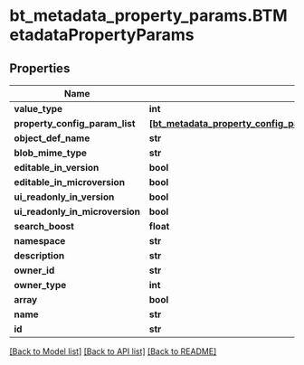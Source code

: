 # bt_metadata_property_params.BTMetadataPropertyParams

## Properties
Name | Type | Description | Notes
------------ | ------------- | ------------- | -------------
**value_type** | **int** |  | [optional] 
**property_config_param_list** | [**[bt_metadata_property_config_params.BTMetadataPropertyConfigParams]**](BTMetadataPropertyConfigParams.md) |  | [optional] 
**object_def_name** | **str** |  | [optional] 
**blob_mime_type** | **str** |  | [optional] 
**editable_in_version** | **bool** |  | [optional] 
**editable_in_microversion** | **bool** |  | [optional] 
**ui_readonly_in_version** | **bool** |  | [optional] 
**ui_readonly_in_microversion** | **bool** |  | [optional] 
**search_boost** | **float** |  | [optional] 
**namespace** | **str** |  | [optional] 
**description** | **str** |  | [optional] 
**owner_id** | **str** |  | [optional] 
**owner_type** | **int** |  | [optional] 
**array** | **bool** |  | [optional] 
**name** | **str** |  | [optional] 
**id** | **str** |  | [optional] 

[[Back to Model list]](../README.md#documentation-for-models) [[Back to API list]](../README.md#documentation-for-api-endpoints) [[Back to README]](../README.md)


